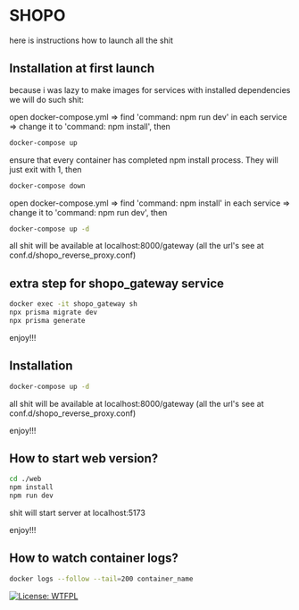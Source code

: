 # SHOPO 
here is instructions how to launch all the shit
## Installation at first launch

because i was lazy to make images for services with installed dependencies we will do such shit:

open docker-compose.yml => find 'command: npm run dev' in each service => change it to 'command: npm install', then

```bash 
docker-compose up
```

ensure that every container has completed npm install process. They will just exit with 1, then

```bash
docker-compose down
```

open docker-compose.yml => find 'command: npm install' in each service => change it to 'command: npm run dev', then

```bash
docker-compose up -d
```

all shit will be available at localhost:8000/gateway (all the url's see at conf.d/shopo_reverse_proxy.conf)

## extra step for shopo_gateway service

```bash
docker exec -it shopo_gateway sh
npx prisma migrate dev
npx prisma generate
```

enjoy!!!

## Installation

```bash
docker-compose up -d
```
all shit will be available at localhost:8000/gateway (all the url's see at conf.d/shopo_reverse_proxy.conf)

enjoy!!!

## How to start web version?

```bash
cd ./web
npm install
npm run dev
```

shit will start server at localhost:5173

enjoy!!!

## How to watch container logs?

```bash
docker logs --follow --tail=200 container_name
```


[![License: WTFPL](https://img.shields.io/badge/License-WTFPL-brightgreen.svg)](http://www.wtfpl.net/about/)